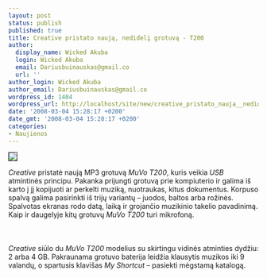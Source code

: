 ```yaml
---
layout: post
status: publish
published: true
title: Creative pristato naują, nedidelį grotuvą - T200
author:
  display_name: Wicked Akuba
  login: Wicked Akuba
  email: Dariusbuinauskas@gmail.co
  url: ''
author_login: Wicked Akuba
author_email: Dariusbuinauskas@gmail.co
wordpress_id: 1404
wordpress_url: http://localhost/site/new/creative_pristato_nauja__nedideli_grotuva___t200/
date: '2008-03-04 15:28:17 +0200'
date_gmt: '2008-03-04 15:28:17 +0200'
categories:
- Naujienos
---
```

<div class="imgright"><img src="http://technews.lt/upl/Failai/CreativeT2002.png" border="1"></div>
<p><i>Creative</i> pristatė naują MP3 grotuvą <i>MuVo T200</i>, kuris veikia <i>USB</i> atmintinės principu. Pakanka prijungti grotuvą prie kompiuterio ir galima iš karto į jį kopijuoti ar perkelti muziką, nuotraukas, kitus dokumentus. Korpuso spalvą galima pasirinkti iš trijų variantų – juodos, baltos arba rožinės. Spalvotas ekranas rodo datą, laiką ir grojančio muzikinio takelio pavadinimą. Kaip ir daugelyje kitų grotuvų <i>MuVo T200</i> turi mikrofoną.<br />
<br><br />
<br><i>Creative</i> siūlo du <i>MuVo T200</i> modelius su skirtingu vidinės atminties dydžiu: 2 arba 4 GB. Pakraunama grotuvo baterija leidžia klausytis muzikos iki 9 valandų, o spartusis klavišas <i>My Shortcut</i> – pasiekti mėgstamą katalogą.</p>
